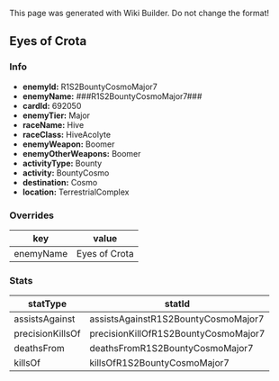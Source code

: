 <span class="wiki-builder">This page was generated with Wiki Builder. Do not change the format!</span>

## Eyes of Crota
### Info
* **enemyId:** R1S2BountyCosmoMajor7
* **enemyName:** ###R1S2BountyCosmoMajor7###
* **cardId:** 692050
* **enemyTier:** Major
* **raceName:** Hive
* **raceClass:** HiveAcolyte
* **enemyWeapon:** Boomer
* **enemyOtherWeapons:** Boomer
* **activityType:** Bounty
* **activity:** BountyCosmo
* **destination:** Cosmo
* **location:** TerrestrialComplex

### Overrides
key | value
--- | -----
enemyName | Eyes of Crota

### Stats
statType | statId
-------- | ------
assistsAgainst | assistsAgainstR1S2BountyCosmoMajor7
precisionKillsOf | precisionKillOfR1S2BountyCosmoMajor7
deathsFrom | deathsFromR1S2BountyCosmoMajor7
killsOf | killsOfR1S2BountyCosmoMajor7

